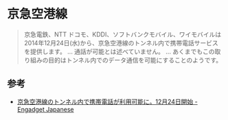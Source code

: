 # 京急空港線

> 京急電鉄、NTT ドコモ、KDDI、ソフトバンクモバイル、ワイモバイルは2014年12月24日(水)から、京急空港線のトンネル内で携帯電話サービスを提供します。
> ...
> 通話が可能とは述べていません。
> ...
> あくまでもこの取り組みの目的はトンネル内でのデータ通信を可能にすることのようです。

## 参考

- [京急空港線のトンネル内で携帯電話が利用可能に。12月24日開始 - Engadget Japanese](http://japanese.engadget.com/2014/12/17/12-24/?ncid=rss_truncated)
